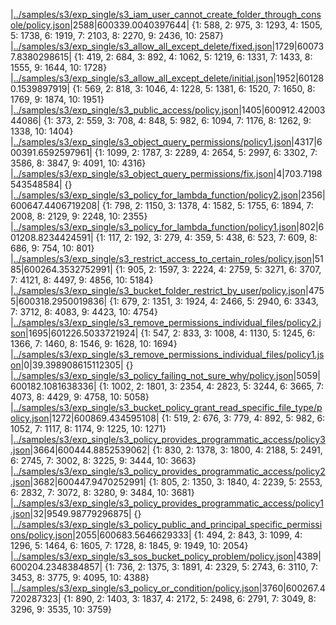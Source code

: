 |[../samples/s3/exp_single/s3_iam_user_cannot_create_folder_through_console/policy.json](../samples/s3/exp_single/s3_iam_user_cannot_create_folder_through_console/policy.json)|2588|600339.0040397644|
{1: 588, 2: 975, 3: 1293, 4: 1505, 5: 1738, 6: 1919, 7: 2103, 8: 2270, 9: 2436, 10: 2587}
|[../samples/s3/exp_single/s3_allow_all_except_delete/fixed.json](../samples/s3/exp_single/s3_allow_all_except_delete/fixed.json)|1729|600737.8380298615|
{1: 419, 2: 684, 3: 892, 4: 1062, 5: 1219, 6: 1331, 7: 1433, 8: 1555, 9: 1644, 10: 1728}
|[../samples/s3/exp_single/s3_allow_all_except_delete/initial.json](../samples/s3/exp_single/s3_allow_all_except_delete/initial.json)|1952|601280.1539897919|
{1: 569, 2: 818, 3: 1046, 4: 1228, 5: 1381, 6: 1520, 7: 1650, 8: 1769, 9: 1874, 10: 1951}
|[../samples/s3/exp_single/s3_public_access/policy.json](../samples/s3/exp_single/s3_public_access/policy.json)|1405|600912.4200344086|
{1: 373, 2: 559, 3: 708, 4: 848, 5: 982, 6: 1094, 7: 1176, 8: 1262, 9: 1338, 10: 1404}
|[../samples/s3/exp_single/s3_object_query_permissions/policy1.json](../samples/s3/exp_single/s3_object_query_permissions/policy1.json)|4317|600391.6592597961|
{1: 1099, 2: 1787, 3: 2289, 4: 2654, 5: 2997, 6: 3302, 7: 3586, 8: 3847, 9: 4091, 10: 4316}
|[../samples/s3/exp_single/s3_object_query_permissions/fix.json](../samples/s3/exp_single/s3_object_query_permissions/fix.json)|4|703.7198543548584|
{}
|[../samples/s3/exp_single/s3_policy_for_lambda_function/policy2.json](../samples/s3/exp_single/s3_policy_for_lambda_function/policy2.json)|2356|600647.4406719208|
{1: 798, 2: 1150, 3: 1378, 4: 1582, 5: 1755, 6: 1894, 7: 2008, 8: 2129, 9: 2248, 10: 2355}
|[../samples/s3/exp_single/s3_policy_for_lambda_function/policy1.json](../samples/s3/exp_single/s3_policy_for_lambda_function/policy1.json)|802|601208.8234424591|
{1: 117, 2: 192, 3: 279, 4: 359, 5: 438, 6: 523, 7: 609, 8: 686, 9: 754, 10: 801}
|[../samples/s3/exp_single/s3_restrict_access_to_certain_roles/policy.json](../samples/s3/exp_single/s3_restrict_access_to_certain_roles/policy.json)|5185|600264.3532752991|
{1: 905, 2: 1597, 3: 2224, 4: 2759, 5: 3271, 6: 3707, 7: 4121, 8: 4497, 9: 4856, 10: 5184}
|[../samples/s3/exp_single/s3_bucket_folder_restrict_by_user/policy.json](../samples/s3/exp_single/s3_bucket_folder_restrict_by_user/policy.json)|4755|600318.2950019836|
{1: 679, 2: 1351, 3: 1924, 4: 2466, 5: 2940, 6: 3343, 7: 3712, 8: 4083, 9: 4423, 10: 4754}
|[../samples/s3/exp_single/s3_remove_permissions_individual_files/policy2.json](../samples/s3/exp_single/s3_remove_permissions_individual_files/policy2.json)|1695|601226.5033721924|
{1: 547, 2: 833, 3: 1008, 4: 1130, 5: 1245, 6: 1366, 7: 1460, 8: 1546, 9: 1628, 10: 1694}
|[../samples/s3/exp_single/s3_remove_permissions_individual_files/policy1.json](../samples/s3/exp_single/s3_remove_permissions_individual_files/policy1.json)|0|39.398908615112305|
{}
|[../samples/s3/exp_single/s3_policy_failing_not_sure_why/policy.json](../samples/s3/exp_single/s3_policy_failing_not_sure_why/policy.json)|5059|600182.1081638336|
{1: 1002, 2: 1801, 3: 2354, 4: 2823, 5: 3244, 6: 3665, 7: 4073, 8: 4429, 9: 4758, 10: 5058}
|[../samples/s3/exp_single/s3_bucket_policy_grant_read_specific_file_type/policy.json](../samples/s3/exp_single/s3_bucket_policy_grant_read_specific_file_type/policy.json)|1272|600869.434595108|
{1: 519, 2: 676, 3: 779, 4: 892, 5: 982, 6: 1052, 7: 1117, 8: 1174, 9: 1225, 10: 1271}
|[../samples/s3/exp_single/s3_policy_provides_programmatic_access/policy3.json](../samples/s3/exp_single/s3_policy_provides_programmatic_access/policy3.json)|3664|600444.8852539062|
{1: 830, 2: 1378, 3: 1800, 4: 2188, 5: 2491, 6: 2745, 7: 3002, 8: 3225, 9: 3444, 10: 3663}
|[../samples/s3/exp_single/s3_policy_provides_programmatic_access/policy2.json](../samples/s3/exp_single/s3_policy_provides_programmatic_access/policy2.json)|3682|600447.9470252991|
{1: 805, 2: 1350, 3: 1840, 4: 2239, 5: 2553, 6: 2832, 7: 3072, 8: 3280, 9: 3484, 10: 3681}
|[../samples/s3/exp_single/s3_policy_provides_programmatic_access/policy1.json](../samples/s3/exp_single/s3_policy_provides_programmatic_access/policy1.json)|32|9549.98779296875|
{}
|[../samples/s3/exp_single/s3_policy_public_and_principal_specific_permissions/policy.json](../samples/s3/exp_single/s3_policy_public_and_principal_specific_permissions/policy.json)|2055|600683.5646629333|
{1: 494, 2: 843, 3: 1099, 4: 1296, 5: 1464, 6: 1605, 7: 1728, 8: 1845, 9: 1949, 10: 2054}
|[../samples/s3/exp_single/s3_sos_bucket_policy_problem/policy.json](../samples/s3/exp_single/s3_sos_bucket_policy_problem/policy.json)|4389|600204.2348384857|
{1: 736, 2: 1375, 3: 1891, 4: 2329, 5: 2743, 6: 3110, 7: 3453, 8: 3775, 9: 4095, 10: 4388}
|[../samples/s3/exp_single/s3_policy_or_condition/policy.json](../samples/s3/exp_single/s3_policy_or_condition/policy.json)|3760|600267.4720287323|
{1: 890, 2: 1403, 3: 1837, 4: 2172, 5: 2498, 6: 2791, 7: 3049, 8: 3296, 9: 3535, 10: 3759}
